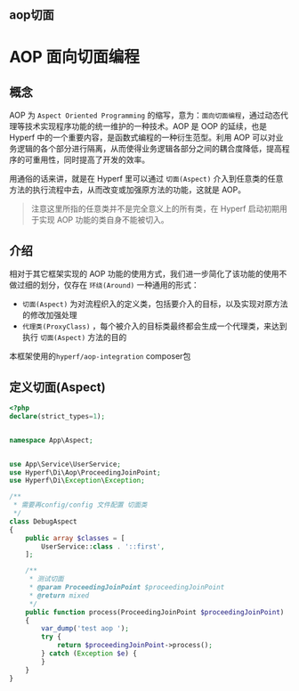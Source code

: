 
## aop切面

# AOP 面向切面编程

## 概念

AOP 为 `Aspect Oriented Programming` 的缩写，意为：`面向切面编程`，通过动态代理等技术实现程序功能的统一维护的一种技术。AOP 是 OOP 的延续，也是 Hyperf 中的一个重要内容，是函数式编程的一种衍生范型。利用 AOP 可以对业务逻辑的各个部分进行隔离，从而使得业务逻辑各部分之间的耦合度降低，提高程序的可重用性，同时提高了开发的效率。

用通俗的话来讲，就是在 Hyperf 里可以通过 `切面(Aspect)` 介入到任意类的任意方法的执行流程中去，从而改变或加强原方法的功能，这就是 AOP。

> 注意这里所指的任意类并不是完全意义上的所有类，在 Hyperf 启动初期用于实现 AOP 功能的类自身不能被切入。

## 介绍

相对于其它框架实现的 AOP 功能的使用方式，我们进一步简化了该功能的使用不做过细的划分，仅存在 `环绕(Around)` 一种通用的形式：

- `切面(Aspect)` 为对流程织入的定义类，包括要介入的目标，以及实现对原方法的修改加强处理
- `代理类(ProxyClass)` ，每个被介入的目标类最终都会生成一个代理类，来达到执行 `切面(Aspect)` 方法的目的

本框架使用的`hyperf/aop-integration` composer包


## 定义切面(Aspect)


```php
<?php
declare(strict_types=1);


namespace App\Aspect;


use App\Service\UserService;
use Hyperf\Di\Aop\ProceedingJoinPoint;
use Hyperf\Di\Exception\Exception;

/**
 * 需要再config/config 文件配置 切面类
 */
class DebugAspect
{
    public array $classes = [
        UserService::class . '::first',
    ];

    /**
     * 测试切面
     * @param ProceedingJoinPoint $proceedingJoinPoint
     * @return mixed
     */
    public function process(ProceedingJoinPoint $proceedingJoinPoint)
    {
        var_dump('test aop ');
        try {
            return $proceedingJoinPoint->process();
        } catch (Exception $e) {
        }
    }
}
```

